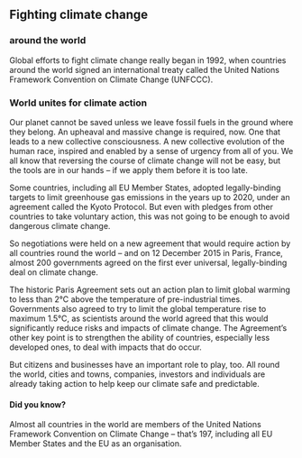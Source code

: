 ## Fighting climate change  
### around the world

Global efforts to fight climate change really began in 1992, when countries around the world signed an international treaty called the United Nations Framework Convention on Climate Change (UNFCCC).

### World unites for climate action

Our planet cannot be saved unless we leave fossil fuels in the ground where they belong. An upheaval and massive change is required, now. One that leads to a new collective consciousness. A new collective evolution of the human race, inspired and enabled by a sense of urgency from all of you. We all know that reversing the course of climate change will not be easy, but the tools are in our hands – if we apply them before it is too late.

Some countries, including all EU Member States, adopted legally-binding targets to limit greenhouse gas emissions in the years up to 2020, under an agreement called the Kyoto Protocol. But even with pledges from other countries to take voluntary action, this was not going to be enough to avoid dangerous climate change.

So negotiations were held on a new agreement that would require action by all countries round the world – and on 12 December 2015 in Paris, France, almost 200 governments agreed on the first ever universal, legally-binding deal on climate change.

The historic Paris Agreement sets out an action plan to limit global warming to less than 2°C above the temperature of pre-industrial times. Governments also agreed to try to limit the global temperature rise to maximum 1.5°C, as scientists around the world agreed that this would significantly reduce risks and impacts of climate change. The Agreement’s other key point is to strengthen the ability of countries, especially less developed ones, to deal with impacts that do occur.

But citizens and businesses have an important role to play, too. All round the world, cities and towns, companies, investors and individuals are already taking action to help keep our climate safe and predictable.

#### Did you know?  
Almost all countries in the world are members of the United Nations Framework Convention on Climate Change – that’s 197, including all EU Member States and the EU as an organisation.